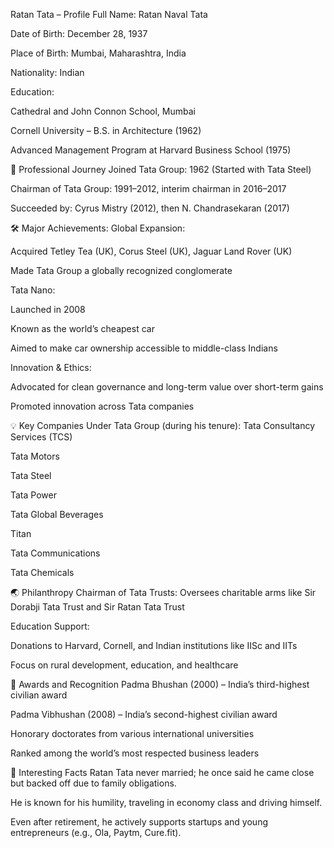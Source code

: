 Ratan Tata – Profile
Full Name: Ratan Naval Tata

Date of Birth: December 28, 1937

Place of Birth: Mumbai, Maharashtra, India

Nationality: Indian

Education:

Cathedral and John Connon School, Mumbai

Cornell University – B.S. in Architecture (1962)

Advanced Management Program at Harvard Business School (1975)

🏢 Professional Journey
Joined Tata Group: 1962 (Started with Tata Steel)

Chairman of Tata Group: 1991–2012, interim chairman in 2016–2017

Succeeded by: Cyrus Mistry (2012), then N. Chandrasekaran (2017)

🛠 Major Achievements:
Global Expansion:

Acquired Tetley Tea (UK), Corus Steel (UK), Jaguar Land Rover (UK)

Made Tata Group a globally recognized conglomerate

Tata Nano:

Launched in 2008

Known as the world’s cheapest car

Aimed to make car ownership accessible to middle-class Indians

Innovation & Ethics:

Advocated for clean governance and long-term value over short-term gains

Promoted innovation across Tata companies

💡 Key Companies Under Tata Group (during his tenure):
Tata Consultancy Services (TCS)

Tata Motors

Tata Steel

Tata Power

Tata Global Beverages

Titan

Tata Communications

Tata Chemicals

🌏 Philanthropy
Chairman of Tata Trusts: Oversees charitable arms like Sir Dorabji Tata Trust and Sir Ratan Tata Trust

Education Support:

Donations to Harvard, Cornell, and Indian institutions like IISc and IITs

Focus on rural development, education, and healthcare

🏅 Awards and Recognition
Padma Bhushan (2000) – India’s third-highest civilian award

Padma Vibhushan (2008) – India’s second-highest civilian award

Honorary doctorates from various international universities

Ranked among the world’s most respected business leaders

🧠 Interesting Facts
Ratan Tata never married; he once said he came close but backed off due to family obligations.

He is known for his humility, traveling in economy class and driving himself.

Even after retirement, he actively supports startups and young entrepreneurs (e.g., Ola, Paytm, Cure.fit).

